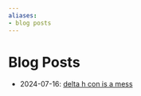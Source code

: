 ```yaml
---
aliases:
- blog posts
---
```


# Blog Posts

- 2024-07-16: [delta h con is a mess](../blog/delta-h-con-is-a-mess.md)